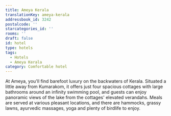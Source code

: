 ```yaml
---
title: Ameya Kerala
translationKey: ameya-kerala
addressbook_id: 3242
postalcode: ''
starcategories_id: ''
rooms: ''
draft: false
id: hotel
type: hotels
tags:
  - Hotels
  - Ameya Kerala
category: Comfortable hotel
---
```

At Ameya, you'll find barefoot luxury on the backwaters of Kerala. Situated a little away from Kumarakom, it offers just four spacious cottages with large bathrooms around an infinity swimming pool, and guests can enjoy panoramic views of the lake from the cottages' elevated verandahs. Meals are served at various pleasant locations, and there are hammocks, grassy lawns, ayurvedic massages, yoga and plenty of birdlife to enjoy.